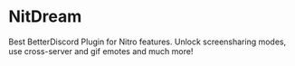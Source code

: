 # NitDream
Best BetterDiscord Plugin for Nitro features. Unlock screensharing modes, use cross-server and gif emotes and much more!
